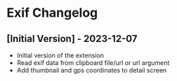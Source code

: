 # Exif Changelog

## [Initial Version] - 2023-12-07

- Initial version of the extension
- Read exif data from clipboard file/url or url argument
- Add thumbnail and gps coordinates to detail screen

